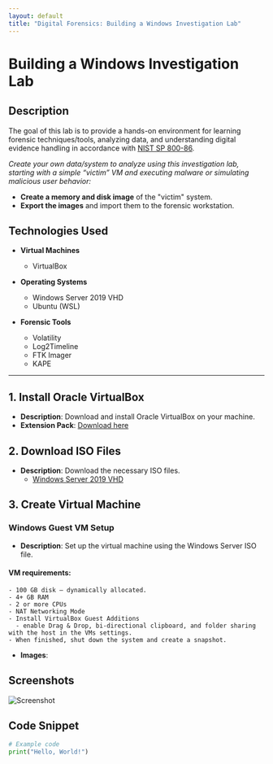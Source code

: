 ```yaml
---
layout: default
title: "Digital Forensics: Building a Windows Investigation Lab"
---
```


# Building a Windows Investigation Lab

## Description
The goal of this lab is to provide a hands-on environment for learning forensic techniques/tools, analyzing data, and understanding digital evidence handling in accordance with [NIST SP 800-86](https://nvlpubs.nist.gov/nistpubs/legacy/sp/nistspecialpublication800-86.pdf).

_Create your own data/system to analyze using this investigation lab, starting with a simple “victim” VM and executing malware or simulating malicious user behavior:_
  - **Create a memory and disk image** of the "victim" system.
  - **Export the images** and import them to the forensic workstation.

## Technologies Used
- **Virtual Machines**
  - VirtualBox

- **Operating Systems**
  - Windows Server 2019 VHD
  - Ubuntu (WSL)
 
- **Forensic Tools**
  - Volatility
  - Log2Timeline
  - FTK Imager
  - KAPE

 * * *
## 1. Install Oracle VirtualBox
- **Description**: Download and install Oracle VirtualBox on your machine.
- **Extension Pack**: [Download here](https://www.virtualbox.org/)

## 2. Download ISO Files
- **Description**: Download the necessary ISO files.
  - [Windows Server 2019 VHD](https://go.microsoft.com/fwlink/p/?linkid=2195334)

## 3. Create Virtual Machine

### Windows Guest VM Setup
- **Description**: Set up the virtual machine using the Windows Server ISO file.
#### VM requirements:
    - 100 GB disk – dynamically allocated.
    - 4+ GB RAM
    - 2 or more CPUs
    - NAT Networking Mode
    - Install VirtualBox Guest Additions
      - enable Drag & Drop, bi-directional clipboard, and folder sharing with the host in the VMs settings.
    - When finished, shut down the system and create a snapshot.
- **Images**:

## Screenshots
![Screenshot](png)

## Code Snippet
```python
# Example code
print("Hello, World!")
```
